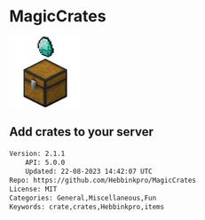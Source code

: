 # MagicCrates
<img src="https://raw.githubusercontent.com/Hebbinkpro/MagicCrates/251eff7bae213cf9823464477f243258e6d60427/MagicCrates-icon.png" width="128" height="128" />

## Add crates to your server
```properties
Version: 2.1.1
    API: 5.0.0
    Updated: 22-08-2023 14:42:07 UTC
Repo: https://github.com/Hebbinkpro/MagicCrates
License: MIT
Categories: General,Miscellaneous,Fun
Keywords: crate,crates,Hebbinkpro,items
```